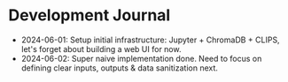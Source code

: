 # Development Journal

* 2024-06-01: Setup initial infrastructure: Jupyter + ChromaDB + CLIPS, let's forget about building a web UI for now.
* 2024-06-02: Super naive implementation done. Need to focus on defining clear inputs, outputs & data sanitization next.